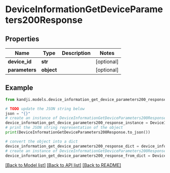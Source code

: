 # DeviceInformationGetDeviceParameters200Response


## Properties

Name | Type | Description | Notes
------------ | ------------- | ------------- | -------------
**device_id** | **str** |  | [optional] 
**parameters** | **object** |  | [optional] 

## Example

```python
from kandji.models.device_information_get_device_parameters200_response import DeviceInformationGetDeviceParameters200Response

# TODO update the JSON string below
json = "{}"
# create an instance of DeviceInformationGetDeviceParameters200Response from a JSON string
device_information_get_device_parameters200_response_instance = DeviceInformationGetDeviceParameters200Response.from_json(json)
# print the JSON string representation of the object
print(DeviceInformationGetDeviceParameters200Response.to_json())

# convert the object into a dict
device_information_get_device_parameters200_response_dict = device_information_get_device_parameters200_response_instance.to_dict()
# create an instance of DeviceInformationGetDeviceParameters200Response from a dict
device_information_get_device_parameters200_response_from_dict = DeviceInformationGetDeviceParameters200Response.from_dict(device_information_get_device_parameters200_response_dict)
```
[[Back to Model list]](../README.md#documentation-for-models) [[Back to API list]](../README.md#documentation-for-api-endpoints) [[Back to README]](../README.md)


